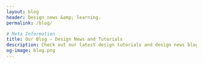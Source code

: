 ```yaml
---
layout: blog
header: Design news &amp; learning.
permalink: /blog/

# Meta Information
title: Our Blog – Design News and Tutorials
description: Check out our latest design tutorials and design news blog posts.
og-image: blog.png
---
```

